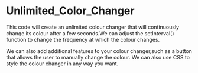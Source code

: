 # Unlimited_Color_Changer
This code will create an unlimited colour changer that will continuously change its colour after a few seconds.We can adjust the setInterval() function to change the frequency at which the colour changes.

We can also add additional features to your colour changer,such as a button that allows the user to manually change the colour. We can also use CSS to style the colour changer in any way you want.

